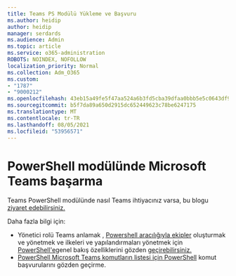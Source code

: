 ```yaml
---
title: Teams PS Modülü Yükleme ve Başvuru
ms.author: heidip
author: heidip
manager: serdards
ms.audience: Admin
ms.topic: article
ms.service: o365-administration
ROBOTS: NOINDEX, NOFOLLOW
localization_priority: Normal
ms.collection: Adm_O365
ms.custom:
- "1787"
- "9000212"
ms.openlocfilehash: 43eb15a49fe5f47aa524a6b3fd5cba39dfaa0bbb5e5c0643df90ae37b33dd1f4
ms.sourcegitcommit: b5f7da89a650d2915dc652449623c78be6247175
ms.translationtype: MT
ms.contentlocale: tr-TR
ms.lasthandoff: 08/05/2021
ms.locfileid: "53956571"
---
```

# <a name="what-you-can-accomplish-with-microsoft-teams-powershell-module"></a>PowerShell modülünde Microsoft Teams başarma

Teams PowerShell modülünde nasıl Teams ihtiyacınız varsa, bu blogu [ziyaret edebilirsiniz.](https://blogs.technet.microsoft.com/skypehybridguy/2017/11/07/microsoft-teams-powershell-support/)

Daha fazla bilgi için:

- Yönetici rolü Teams anlamak , [Powershell aracılığıyla ekipler](https://docs.microsoft.com/MicrosoftTeams/teams-powershell-overview) oluşturmak ve yönetmek ve ilkeleri ve yapılandırmaları yönetmek için [](https://docs.microsoft.com/MicrosoftTeams/using-admin-roles) [PowerShell'e](https://docs.microsoft.com/MicrosoftTeams/teams-powershell-overview#creating-and-managing-teams-via-powershell)genel bakış özelliklerini gözden [](https://docs.microsoft.com/MicrosoftTeams/teams-powershell-overview#managing-policies-via-powershell) [geçirebilirsiniz.](https://docs.microsoft.com/MicrosoftTeams/teams-powershell-overview#managing-configurations-via-powershell) 
- [PowerShell Microsoft Teams komutların listesi için PowerShell](https://docs.microsoft.com/powershell/module/teams/?view=teams-ps) komut başvurularını gözden geçirme. 
